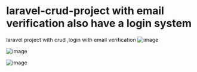 # laravel-crud-project with email verification also have a login system 
laravel project with crud ,login with email verification
![image](https://user-images.githubusercontent.com/96628989/167932597-ac738012-5a1e-4a07-9ad4-8bcce0688b93.png)



![image](https://user-images.githubusercontent.com/96628989/167932210-025037c3-17bf-4059-b4e3-57d28491eeba.png)


![image](https://user-images.githubusercontent.com/96628989/167932402-a8302bb6-0332-43e4-985c-6701c2c1753e.png)

